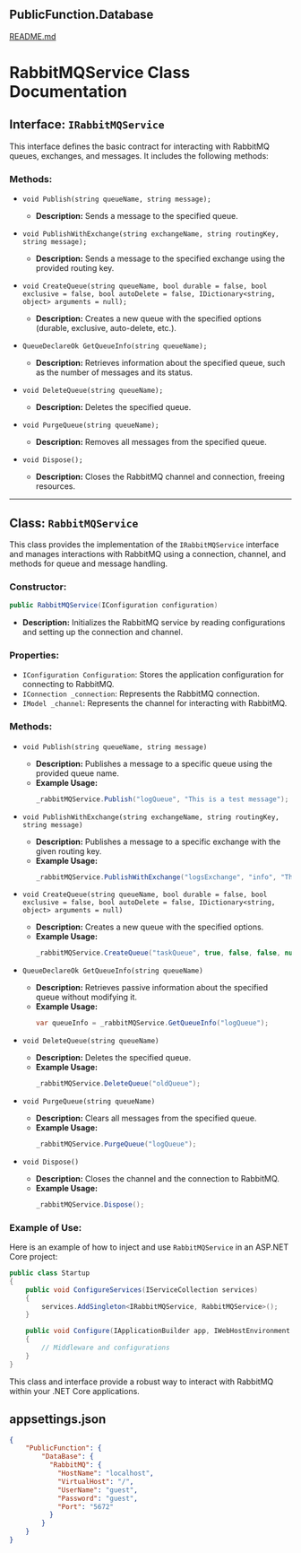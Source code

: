## PublicFunction.Database

[README.md](https://github.com/rayanabniro/PublicFunction/blob/main/PublicFunction/DataBase/README.md "README.md")

# RabbitMQService Class Documentation

## Interface: `IRabbitMQService`

This interface defines the basic contract for interacting with RabbitMQ queues, exchanges, and messages. It includes the following methods:

### Methods:
- `void Publish(string queueName, string message);`
    - **Description:** Sends a message to the specified queue.

- `void PublishWithExchange(string exchangeName, string routingKey, string message);`
    - **Description:** Sends a message to the specified exchange using the provided routing key.

- `void CreateQueue(string queueName, bool durable = false, bool exclusive = false, bool autoDelete = false, IDictionary<string, object> arguments = null);`
    - **Description:** Creates a new queue with the specified options (durable, exclusive, auto-delete, etc.).

- `QueueDeclareOk GetQueueInfo(string queueName);`
    - **Description:** Retrieves information about the specified queue, such as the number of messages and its status.

- `void DeleteQueue(string queueName);`
    - **Description:** Deletes the specified queue.

- `void PurgeQueue(string queueName);`
    - **Description:** Removes all messages from the specified queue.

- `void Dispose();`
    - **Description:** Closes the RabbitMQ channel and connection, freeing resources.

---

## Class: `RabbitMQService`

This class provides the implementation of the `IRabbitMQService` interface and manages interactions with RabbitMQ using a connection, channel, and methods for queue and message handling.

### Constructor:

```csharp
public RabbitMQService(IConfiguration configuration)
```

- **Description:** Initializes the RabbitMQ service by reading configurations and setting up the connection and channel.

### Properties:

- `IConfiguration Configuration`: Stores the application configuration for connecting to RabbitMQ.
- `IConnection _connection`: Represents the RabbitMQ connection.
- `IModel _channel`: Represents the channel for interacting with RabbitMQ.

### Methods:

- `void Publish(string queueName, string message)`
    - **Description:** Publishes a message to a specific queue using the provided queue name.
    - **Example Usage:**
        ```csharp
        _rabbitMQService.Publish("logQueue", "This is a test message");
        ```

- `void PublishWithExchange(string exchangeName, string routingKey, string message)`
    - **Description:** Publishes a message to a specific exchange with the given routing key.
    - **Example Usage:**
        ```csharp
        _rabbitMQService.PublishWithExchange("logsExchange", "info", "This is a test message");
        ```

- `void CreateQueue(string queueName, bool durable = false, bool exclusive = false, bool autoDelete = false, IDictionary<string, object> arguments = null)`
    - **Description:** Creates a new queue with the specified options.
    - **Example Usage:**
        ```csharp
        _rabbitMQService.CreateQueue("taskQueue", true, false, false, null);
        ```

- `QueueDeclareOk GetQueueInfo(string queueName)`
    - **Description:** Retrieves passive information about the specified queue without modifying it.
    - **Example Usage:**
        ```csharp
        var queueInfo = _rabbitMQService.GetQueueInfo("logQueue");
        ```

- `void DeleteQueue(string queueName)`
    - **Description:** Deletes the specified queue.
    - **Example Usage:**
        ```csharp
        _rabbitMQService.DeleteQueue("oldQueue");
        ```

- `void PurgeQueue(string queueName)`
    - **Description:** Clears all messages from the specified queue.
    - **Example Usage:**
        ```csharp
        _rabbitMQService.PurgeQueue("logQueue");
        ```

- `void Dispose()`
    - **Description:** Closes the channel and the connection to RabbitMQ.
    - **Example Usage:**
        ```csharp
        _rabbitMQService.Dispose();
        ```

### Example of Use:

Here is an example of how to inject and use `RabbitMQService` in an ASP.NET Core project:

```csharp
public class Startup
{
    public void ConfigureServices(IServiceCollection services)
    {
        services.AddSingleton<IRabbitMQService, RabbitMQService>();
    }

    public void Configure(IApplicationBuilder app, IWebHostEnvironment env)
    {
        // Middleware and configurations
    }
}
```

This class and interface provide a robust way to interact with RabbitMQ within your .NET Core applications.

## appsettings.json
```json
{
    "PublicFunction": {
        "DataBase": {
          "RabbitMQ": {
            "HostName": "localhost",
            "VirtualHost": "/",
            "UserName": "guest",
            "Password": "guest",
            "Port": "5672"
          }
        }
    }
}
```
